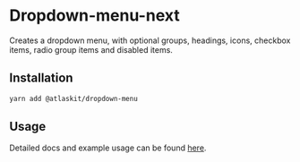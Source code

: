# Dropdown-menu-next

Creates a dropdown menu, with optional groups, headings, icons, checkbox items, radio group items and disabled items.

## Installation

```sh
yarn add @atlaskit/dropdown-menu
```

## Usage

Detailed docs and example usage can be found [here](https://atlaskit.atlassian.com/packages/core/dropdown-menu).
